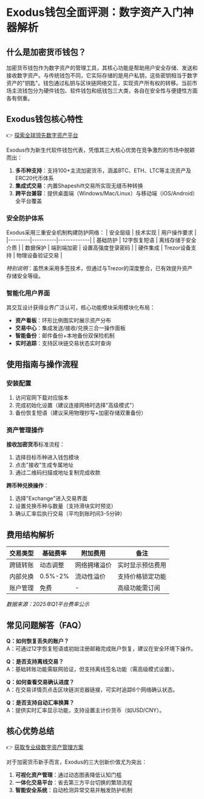 # Exodus钱包全面评测：数字资产入门神器解析

## 什么是加密货币钱包？
加密货币钱包作为数字资产的管理工具，其核心功能是帮助用户安全存储、发送和接收数字资产。与传统钱包不同，它实际存储的是用户私钥，这些密钥相当于数字资产的"钥匙"。钱包通过私钥与区块链网络交互，实现资产所有权的转移。当前市场主流钱包分为硬件钱包、软件钱包和纸钱包三大类，各自在安全性与便捷性方面各有侧重。

## Exodus钱包核心特性
👉 [探索全球领先数字资产平台](https://bit.ly/okx_welcome)

Exodus作为新生代软件钱包代表，凭借其三大核心优势在竞争激烈的市场中脱颖而出：
1. **多币种支持**：支持100+主流加密货币，涵盖BTC、ETH、LTC等主流资产及ERC20代币体系
2. **集成式交易**：内置Shapeshift交易所实现无缝币种转换
3. **跨平台兼容**：提供桌面端（Windows/Mac/Linux）与移动端（iOS/Android）全平台覆盖

### 安全防护体系
Exodus采用三重安全机制构建防护网络：
| 安全层级 | 技术实现 | 用户操作要求 |
|---------|----------|-------------|
| 基础防护 | 12字恢复短语 | 离线存储于安全介质 |
| 数据保护 | 端到端加密 | 设置高强度登录密码 |
| 硬件集成 | Trezor设备支持 | 物理设备验证交易 |

*特别说明*：虽然未采用多签技术，但通过与Trezor的深度整合，已有效提升资产存储安全等级。

### 智能化用户界面
其交互设计获得业界广泛认可，核心功能模块采用模块化布局：
- **资产看板**：环形比例图实时展示资产分布
- **交易中心**：集成发送/接收/兑换三合一操作面板
- **智能备份**：邮件备份+本地备份双保险机制
- **实时追踪**：支持区块链交易状态实时查询

## 使用指南与操作流程
### 安装配置
1. 访问官网下载对应版本
2. 完成初始化设置（建议连接网络时选择"高级模式"）
3. 备份恢复短语（建议采用物理抄写+加密存储双重备份）

### 资产管理操作
**接收加密货币**标准流程：
1. 选择目标币种进入钱包模块
2. 点击"接收"生成专属地址
3. 通过二维码扫描或地址复制完成收款

**跨币种兑换操作**：
1. 选择"Exchange"进入交易界面
2. 设置兑换币种与数量（支持滑块实时预览）
3. 确认汇率后执行交易（平均到账时间3-5分钟）

## 费用结构解析
| 交易类型 | 基础费率 | 附加费用 | 备注 |
|----------|----------|----------|------|
| 跨链转账 | 动态调整 | 网络拥堵溢价 | 实时显示预估费用 |
| 内部兑换 | 0.5%-2% | 流动性溢价 | 支持价格锁定功能 |
| 账户管理 | 免费 | - | 高级功能需订阅 |

*数据来源：2025年Q1平台费率公示*

## 常见问题解答（FAQ）
**Q：如何恢复丢失的账户？**  
A：可通过12字恢复短语或初始注册邮箱完成账户恢复，建议在安全环境下操作。

**Q：是否支持离线交易？**  
A：基础转账功能需联网验证，但支持离线签名功能（需高级模式设置）。

**Q：如何查看交易确认进度？**  
A：在交易详情页点击区块链浏览器链接，可实时追踪6个网络确认状态。

**Q：是否支持自动汇率换算？**  
A：提供实时汇率显示功能，支持设置主计价货币（如USD/CNY）。

## 核心优势总结
👉 [获取专业级数字资产管理方案](https://bit.ly/okx_welcome)

对于加密货币新手而言，Exodus的三大创新价值尤为突出：
1. **可视化资产管理**：通过动态图表降低认知门槛
2. **一体化交易平台**：省去第三方平台切换的繁琐流程
3. **智能安全系统**：自动检测异常交易并触发防护机制
